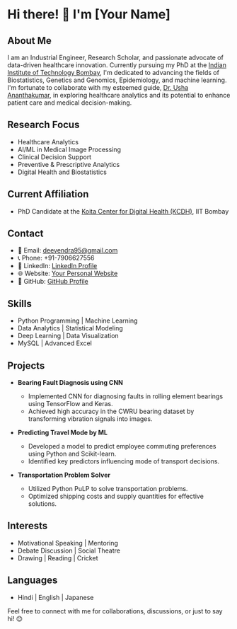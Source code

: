 # Hi there! 👋 I'm [Your Name]

## About Me

I am an Industrial Engineer, Research Scholar, and passionate advocate of data-driven healthcare innovation. Currently pursuing my PhD at the [Indian Institute of Technology Bombay](https://www.iitb.ac.in/), I'm dedicated to advancing the fields of Biostatistics, Genetics and Genomics, Epidemiology, and machine learning. I'm fortunate to collaborate with my esteemed guide, [Dr. Usha Ananthakumar](https://www.iitb.ac.in/management/dr-usha-ananthakumar), in exploring healthcare analytics and its potential to enhance patient care and medical decision-making.

## Research Focus

- Healthcare Analytics
- AI/ML in Medical Image Processing
- Clinical Decision Support
- Preventive & Prescriptive Analytics
- Digital Health and Biostatistics

## Current Affiliation

- PhD Candidate at the [Koita Center for Digital Health (KCDH)](https://www.iitb.ac.in/kcdh/), IIT Bombay

## Contact

- 📧 Email: deevendra95@gmail.com
- 📞 Phone: +91-7906627556
- 💼 LinkedIn: [LinkedIn Profile](https://www.linkedin.com/in/yourlinkedinprofile)
- 🌐 Website: [Your Personal Website](https://www.yourwebsite.com)
- 📁 GitHub: [GitHub Profile](https://github.com/yourusername)

## Skills

- Python Programming | Machine Learning
- Data Analytics | Statistical Modeling
- Deep Learning | Data Visualization
- MySQL | Advanced Excel

## Projects

- **Bearing Fault Diagnosis using CNN**
  - Implemented CNN for diagnosing faults in rolling element bearings using TensorFlow and Keras.
  - Achieved high accuracy in the CWRU bearing dataset by transforming vibration signals into images.

- **Predicting Travel Mode by ML**
  - Developed a model to predict employee commuting preferences using Python and Scikit-learn.
  - Identified key predictors influencing mode of transport decisions.

- **Transportation Problem Solver**
  - Utilized Python PuLP to solve transportation problems.
  - Optimized shipping costs and supply quantities for effective solutions.

## Interests

- Motivational Speaking | Mentoring
- Debate Discussion | Social Theatre
- Drawing | Reading | Cricket

## Languages

- Hindi | English | Japanese

Feel free to connect with me for collaborations, discussions, or just to say hi! 😊

